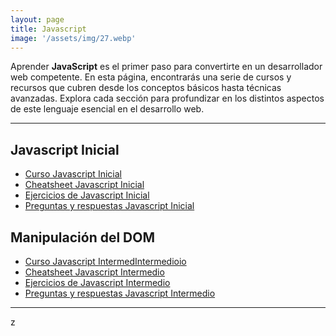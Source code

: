 ```yaml
---
layout: page
title: Javascript
image: '/assets/img/27.webp'
---
```


Aprender **JavaScript** es el primer paso para convertirte en un desarrollador web competente. En esta página, encontrarás una serie de cursos y recursos que cubren desde los conceptos básicos hasta técnicas avanzadas. Explora cada sección para profundizar en los distintos aspectos de este lenguaje esencial en el desarrollo web.

***


## Javascript Inicial

* [Curso Javascript Inicial](/javascript-inicial)
* [Cheatsheet Javascript Inicial](https://github.com/emasatodev/javascript-cheatsheet/tree/main/01-javascript-inicial)
* [Ejercicios de Javascript Inicial](https://github.com/emasatodev/javascript-ejercicios/tree/main/01-javascript-inicial)
* [Preguntas y respuestas Javascript Inicial](/javascript-inicial-qa)


## Manipulación del DOM

* [Curso Javascript IntermedIntermedioio](/javascript-intermedio)
* [Cheatsheet Javascript Intermedio](https://github.com/emasatodev/javascript-cheatsheet/tree/main/02-javascript-intermedio)
* [Ejercicios de Javascript Intermedio](https://github.com/emasatodev/javascript-ejercicios/tree/main/02-javascript-intermedio)
* [Preguntas y respuestas Javascript Intermedio](/javascript-intermedio-qa)

***

z